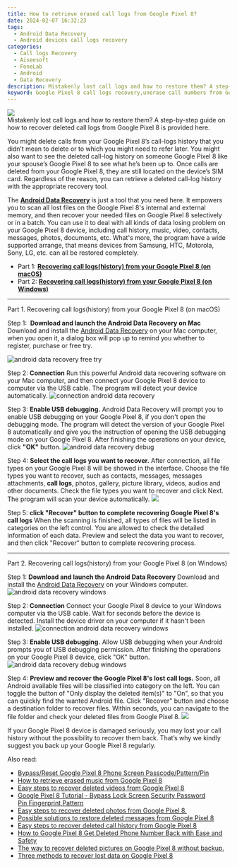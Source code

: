 ```yaml
---
title: How to retrieve erased call logs from Google Pixel 8?
date: 2024-02-07 16:32:23
tags: 
  - Android Data Recovery
  - Android devices call logs recovery
categories: 
  - Call logs Recovery
  - Aiseesoft
  - FoneLab
  - Android
  - Data Recovery
description: Mistakenly lost call logs and how to restore them? A step-by-step guide on how to recover deleted call logs from Google Pixel 8 is provided here.
keyword: Google Pixel 8 call logs recovery,unerase call numbers from Google Pixel 8,Google Pixel 8 call logs retrieval,recover lost recent calls from Google Pixel 8,undelete call numbers from Google Pixel 8,retrieve wiped call logs Google Pixel 8,Google Pixel 8 reset but recover call history,Google Pixel 8 call history recovery software,how to get call history back from Google Pixel 8,how to recover call history in Google Pixel 8,how to restore your files from Google Pixel 8,recover call history from Google Pixel 8
---
```


<img src="https://img0mobiles.techidaily.com/images/best-assets/devices/google/google-pixel-8/1.jpg" class="atpl-imgstyle"  />

<div class="atpl-content atpl-for-fonelab-android recover-call-logs">

<div class="atpl-post-description-part-1">
Mistakenly lost call logs and how to restore them? A step-by-step guide on how to recover deleted call logs from Google Pixel 8 is provided here.
</div>



<div class="atpl-post-description-part-2">
<div class="tpl-content-sub-paragraph-normal">
  <p>
    You might delete calls from your Google Pixel 8’s call-logs history that you didn’t mean to delete or to which you might need to refer later. You might also want to see the deleted call-log history on someone Google Pixel 8 like your spouse’s Google Pixel 8 to see what he’s been up to.
    Once calls are deleted from your Google Pixel 8, they are still located on the device’s SIM card. Regardless of the reason, you can retrieve a deleted call-log history with the appropriate recovery tool.
  </p>
</div>
</div>

<div class="atpl-post-description-part-3">
<div class="tpl-content-sub-paragraph-normal">
  <p>
    The <a href="https://tools.techidaily.com/aiseesoft-android-data-recovery/" target="_blank" rel="noopener"><strong>Android Data Recovery</strong></a> is just a tool that you need here. It empowers you to scan all lost files on the Google Pixel 8's internal and external memory, and then recover your needed files on Google Pixel 8 selectively or in a batch. You can use it to deal with all kinds of data losing problem on your Google Pixel 8 device, including call history, music, video, contacts, messages, photos, documents, etc. What's more, the program have a wide supported arrange, that means devices from Samsung, HTC, Motorola, Sony, LG, etc. can all be restored completely.
  </p>
</div>
</div>

<ul>
  <li>Part 1: <strong><a href="#p1"> Recovering call logs(history) from your Google Pixel 8  (on macOS)</a></strong></li>
  <li>Part 2: <strong><a href="#p2"> Recovering call logs(history) from your Google Pixel 8  (on Windows)</a></strong></li>
</ul>


<!-- Part 1 -->
<a id="p1" name="p1" ></a><hr>

<div>
  <span class="atpl-step-part-style">Part 1. Recovering call logs(history) from your Google Pixel 8 (on macOS)</span>
</div>

<span class="atpl-stepstyle-a"><span>Step 1: </span></span> <strong>Download and launch the Android Data Recovery on Mac</strong>
Download and install the <a href="https://tools.techidaily.com/aiseesoft-android-data-recovery/" target="_blank" rel="noopener">Android Data Recovery</a> on your Mac computer, when you open it, a dialog box will pop up to remind you whether to register, purchase or free try.

<img src="https://tools.techidaily.com/images/apps/aiseesoft/android-data-recovery/mac-free-try.png" class="atpl-imgstyle" alt="android data recovery free try" />

<span class="atpl-stepstyle-a"><span>Step 2: </span></span> <strong>Connection</strong>
Run this powerful Android data recovering software on your Mac computer, and then connect your Google Pixel 8 device to computer via the USB cable. The program will detect your device automatically.
<img src="https://tools.techidaily.com/images/apps/aiseesoft/android-data-recovery/mac-connection-interface.jpg" class="atpl-imgstyle" alt="connection android data recovery" />

<span class="atpl-stepstyle-a"><span>Step 3: </span></span> <strong>Enable USB debugging.</strong>
Android Data Recovery will prompt you to enable USB debugging on your Google Pixel 8, if you don't open the debugging mode. The program will detect the version of your Google Pixel 8 automatically and give you the instruction of opening the USB debugging mode on your Google Pixel 8. After finishing the operations on your device, click <strong>"OK"</strong> button.
<img src="https://tools.techidaily.com/images/apps/aiseesoft/android-data-recovery/mac-android-usb-debug.jpg"  class="atpl-imgstyle" alt="android data recovery debug" />

<span class="atpl-stepstyle-a"><span>Step 4: </span></span> <strong>Select the call logs you want to recover.</strong>
After connection, all file types on your Google Pixel 8 will be showed in the interface. Choose the file types you want to recover, such as contacts, messages, messages attachments, <b>call logs</b>, photos, gallery, picture library, videos, audios and other documents. Check the file types you want to recover and click Next. The program will scan your device automatically.
<img src="https://tools.techidaily.com/images/apps/aiseesoft/android-data-recovery/mac-choose-type-call-logs.jpg" class="atpl-imgstyle"  />

<span class="atpl-stepstyle-a"><span>Step 5: </span></span> <strong>click "Recover" button to  complete recovering Google Pixel 8's call logs</strong>
When the scanning is finished, all types of files will be listed in categories on the left control. You are allowed to check the detailed information of each data. Preview and select the data you want to recover, and then click "Recover" button to complete recovering process.


<a id="p2" name="p2"></a><hr>

<!-- Part 2 -->
<div>
  <span class="atpl-step-part-style">Part 2. Recovering call logs(history) from your Google Pixel 8 (on Windows)</span>
</div>

<span class="atpl-stepstyle-a"><span>Step 1: </span></span> <strong>Download and launch the Android Data Recovery</strong>
Download and install the <a href="https://tools.techidaily.com/aiseesoft-android-data-recovery/" target="_blank" rel="noopener">Android Data Recovery</a> on your Windows computer.
<img src="https://tools.techidaily.com/images/apps/aiseesoft/android-data-recovery/win-start-interface.png"  class="atpl-imgstyle" alt="android data recovery windows" />

<span class="atpl-stepstyle-a"><span>Step 2: </span></span> <strong>Connection</strong>
Connect your Google Pixel 8 device to your Windows computer via the USB cable. Wait for seconds before the device is detected. Install the device driver on your computer if it hasn't been installed.
<img src="https://tools.techidaily.com/images/apps/aiseesoft/android-data-recovery/win-connection-interface.png" class="atpl-imgstyle" alt="connection android data recovery windows" />

<span class="atpl-stepstyle-a"><span>Step 3: </span></span> <strong>Enable USB debugging.</strong>
Allow USB debugging when your Android prompts you of USB debugging permission. After finishing the operations on your Google Pixel 8 device, click "OK" button.
<img src="https://tools.techidaily.com/images/apps/aiseesoft/android-data-recovery/win-android-usb-debug.png" class="atpl-imgstyle" alt="android data recovery debug windows" />

<span class="atpl-stepstyle-a"><span>Step 4: </span></span> <strong>Preview and recover the Google Pixel 8's lost call logs.</strong>
Soon, all Android available files will be classified into category on the left. You can toggle the button of "Only display the deleted item(s)" to "On", so that you can quickly find the wanted Android file. Click "Recover" button and choose a destination folder to recover files. Within seconds, you can navigate to the file folder and check your deleted files from Google Pixel 8.
<img src="https://tools.techidaily.com/images/apps/aiseesoft/android-data-recovery/win-recover-call-logs.png" class="atpl-imgstyle"  />

<div class="atpl-post-description-part-4">
<div class="tpl-content-sub-paragraph-normal">
  <p>
    If your Google Pixel 8 device is damaged seriously, you may lost your call history without the possibility to recover them back. That’s why we kindly suggest you back up your Google Pixel 8 regularly.
  </p>
</div>
</div>

<ins class="adsbygoogle"
     style="display:block"
     data-ad-client="ca-pub-7571918770474297"
     data-ad-slot="8358498916"
     data-ad-format="auto"
     data-full-width-responsive="true"></ins>

<span class="atpl-alsoreadstyle">Also read:</span>
<div><ul>
<li><a href="/bypass-reset-google-pixel-8-phone-screen-passcode-pattern-pin-by-drfone-android-unlock-android-unlock/" target="_blank" rel="noopener"><u>Bypass/Reset Google Pixel 8 Phone Screen Passcode/Pattern/Pin</u></a></li>
<li><a href="/how-to-retrieve-erased-music-from-google-pixel-8-by-fonelab-android-recover-music/" target="_blank" rel="noopener"><u>How to retrieve erased music from Google Pixel 8</u></a></li>
<li><a href="/easy-steps-to-recover-deleted-videos-from-google-pixel-8-by-fonelab-android-recover-video/" target="_blank" rel="noopener"><u>Easy steps to recover deleted videos from Google Pixel 8</u></a></li>
<li><a href="/google-pixel-8-tutorial-bypass-lock-screen-security-password-pin-fingerprint-pattern-by-drfone-android-unlock-android-unlock/" target="_blank" rel="noopener"><u>Google Pixel 8 Tutorial - Bypass Lock Screen,Security Password Pin,Fingerprint,Pattern</u></a></li>
<li><a href="/easy-steps-to-recover-deleted-photos-from-google-pixel-8-by-fonelab-android-recover-photos/" target="_blank" rel="noopener"><u>Easy steps to recover deleted photos from Google Pixel 8.</u></a></li>
<li><a href="/possible-solutions-to-restore-deleted-messages-from-google-pixel-8-by-fonelab-android-recover-messages/" target="_blank" rel="noopener"><u>Possible solutions to restore deleted messages from Google Pixel 8</u></a></li>
<li><a href="/easy-steps-to-recover-deleted-call-history-from-google-pixel-8-by-fonelab-android-recover-call-logs/" target="_blank" rel="noopener"><u>Easy steps to recover deleted call history from Google Pixel 8</u></a></li>
<li><a href="/how-to-google-pixel-8-get-deleted-phone-number-back-with-ease-and-safety-by-fonelab-android-recover-contacts/" target="_blank" rel="noopener"><u>How to Google Pixel 8 Get Deleted Phone Number Back with Ease and Safety</u></a></li>
<li><a href="/the-way-to-recover-deleted-pictures-on-google-pixel-8-without-backup-by-fonelab-android-recover-pictures/" target="_blank" rel="noopener"><u>The way to recover deleted pictures on Google Pixel 8 without backup.</u></a></li>
<li><a href="/three-methods-to-recover-lost-data-on-google-pixel-8-by-fonelab-android-recover-data/" target="_blank" rel="noopener"><u>Three methods to recover lost data on Google Pixel 8</u></a></li>
</ul></div>

</div>

